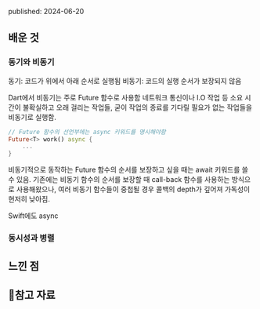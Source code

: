 published: 2024-06-20

## 배운 것
### 동기와 비동기
동기: 코드가 위에서 아래 순서로 실행됨
비동기: 코드의 실행 순서가 보장되지 않음

Dart에서 비동기는 주로 Future 함수로 사용함
네트워크 통신이나 I.O 작업 등 소요 시간이 불확실하고 오래 걸리는 작업들,
굳이 작업의 종료를 기다릴 필요가 없는 작업들을 비동기로 실행함.

```dart
// Future 함수의 선언부에는 async 키워드를 명시해야함
Future<T> work() async {
	...
}
```

비동기적으로 동작하는 Future 함수의 순서를 보장하고 싶을 때는 await 키워드를 쓸 수 있음.
기존에는 비동기 함수의 순서를 보장할 때 call-back 함수를 사용하는 방식으로 사용해왔으나, 여러 비동기 함수들이 중첩될 경우 콜백의 depth가 깊어져 가독성이 현저히 낮아짐.

Swift에도 async



### 동시성과 병렬


## 느낀 점 

## 참고 자료